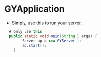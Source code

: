 # GYApplication

- Simply, use this to run your server.
```java
  # only use this
  public static void main(String[] args) {
		Server ap = new GYServer();
		ap.start();
	}

```
